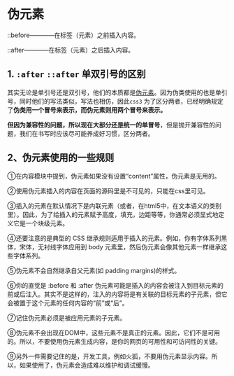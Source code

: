 # 伪元素

::before————在标签（元素）之前插入内容。

::after————在标签（元素）之后插入内容。

## 1. `:after` `::after` 单双引号的区别

其实无论是单引号还是双引号，他们的本质都是[伪元素](https://so.csdn.net/so/search?q=伪元素&spm=1001.2101.3001.7020)。因为伪类使用的也是单引号，同时他们的写法类似，写法也相仿，因此`css3` 为了区分两者，已经明确规定了**伪类用一个冒号来表示，而伪元素则用两个冒号来表示。**

**但因为兼容性的问题，所以现在大部分还是统一的单冒号**，但是抛开兼容性的问题，我们在书写时应该尽可能养成好习惯，区分两者。

## 2、伪元素使用的一些规则

①在内容模块中提到，伪元素如果没有设置“content”属性，伪元素是无用的。

②使用伪元素插入的内容在页面的源码里是不可见的，只能在css里可见。

③插入的元素在默认情况下是内联元素（或者，在html5中，在文本语义的类别里）。因此，为了给插入的元素赋予高度，填充，边距等等，你通常必须显式地定义它是一个块级元素。

④还要注意的是典型的 CSS 继承规则适用于插入的元素。例如，你有字体系列黑体，宋体，无衬线字体应用到 body 元素里，然后伪元素会像其他元素一样继承这些字体系列。

⑤伪元素不会自然继承自父元素(如 padding margins)的样式。

⑥你的直觉是 :before 和 :after 伪元素可能是插入的内容会被注入到目标元素的前或后注入。其实不是这样的，注入的内容将是有关联的目标元素的子元素，但它会被置于这个元素的任何内容的“前”或“后”。

⑦记住伪元素必须是被应用元素的子元素。

⑧伪元素不会出现在DOM中，这些元素不是真正的元素。因此，它们不是可用的。所以，不要使用伪元素生成内容，是你的网页的可用性和可访问性的关键。

⑨另外一件需要记住的是，开发工具，例如火狐，不要用伪元素显示内容。所以，如果使用了，伪元素会造成难以维护和调试缓慢。
